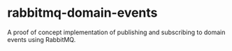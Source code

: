 # rabbitmq-domain-events
A proof of concept implementation of publishing and subscribing to domain events using RabbitMQ.

